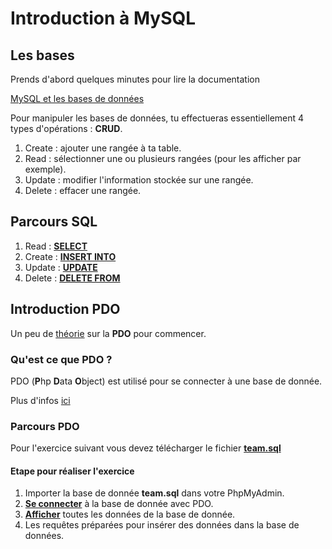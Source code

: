 # Introduction à MySQL
## Les bases

Prends d'abord quelques minutes pour lire la documentation

[MySQL et les bases de données](https://docs.google.com/presentation/d/1yXQz5dMMDkdSu5eBOG7YS2UH2uWyg5vJmU0kJt6YR6Q/edit#slide=id.g35f391192_00)

Pour manipuler les bases de données, tu effectueras essentiellement 4 types d'opérations : **CRUD**.

1. Create : ajouter une rangée à ta table.
1. Read : sélectionner une ou plusieurs rangées (pour les afficher par exemple).
1. Update : modifier l'information stockée sur une rangée.
1. Delete : effacer une rangée.

## Parcours SQL

1. Read : [**SELECT**](https://github.com/Anxium/exercice-sql/blob/master/Parcours/select.md)
1. Create : [**INSERT INTO**](https://github.com/Anxium/exercice-sql/blob/master/Parcours/insertinto.md)
1. Update : [**UPDATE**](https://github.com/Anxium/exercice-sql/blob/master/Parcours/update.md)
1. Delete : [**DELETE FROM**](https://github.com/Anxium/exercice-sql/blob/master/Parcours/delete.md)

## Introduction PDO

Un peu de [théorie](https://docs.google.com/presentation/d/14-5BGNJyuILB2kfYlxzsaFDRNA8zCrot9DbYVVNo3X4/edit#slide=id.g35f391192_00) sur la **PDO** pour commencer.

### Qu'est ce que PDO ?

PDO (**P**hp **D**ata **O**bject) est utilisé pour se connecter à une base de donnée.

Plus d'infos [ici](http://php.net/manual/fr/book.pdo.php)

### Parcours PDO

Pour l'exercice suivant vous devez télécharger le fichier [**team.sql**](https://github.com/Anxium/exercice-sql/blob/master/PDO/team.sql)

#### Etape pour réaliser l'exercice

1. Importer la base de donnée **team.sql** dans votre PhpMyAdmin.
1. [**Se connecter**](https://github.com/Anxium/exercice-sql/blob/master/PDO/connect.md) à la base de donnée avec PDO.
1. [**Afficher**](https://github.com/Anxium/exercice-sql/blob/master/PDO/fetch.md) toutes les données de la base de donnée.
1. Les requêtes préparées pour insérer des données dans la base de données.


